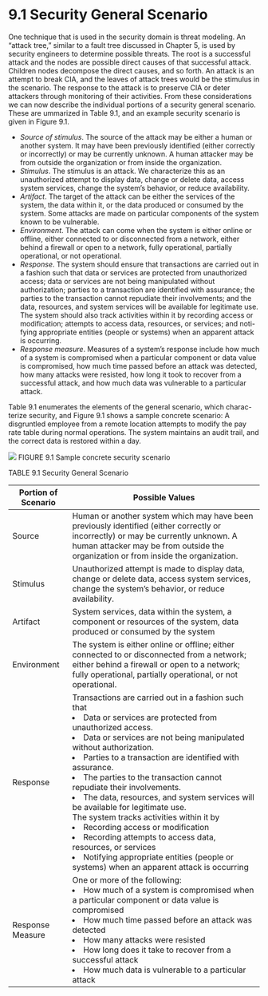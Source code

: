 9.1 Security General Scenario
===

One technique that is used in the security domain is threat modeling. An “attack tree,” similar to a fault tree discussed in Chapter 5, is used by security engineers to determine possible threats. The root is a successful attack and the nodes are possible direct causes of that successful attack. Children nodes decompose the direct causes, and so forth. An attack is an attempt to break CIA, and the leaves of attack trees would be the stimulus in the scenario. The response to the attack is to preserve CIA or deter attackers through monitoring of their activities. From these considerations we can now describe the individual portions of a security general scenario. These are ummarized in Table 9.1, and an example security scenario is given in Figure 9.1.

* _Source of stimulus_. The source of the attack may be either a human or another system. It may have been previously identified (either correctly or incorrectly) or may be currently unknown. A human attacker may be from outside the organization or from inside the organization.
* _Stimulus_. The stimulus is an attack. We characterize this as an unauthorized attempt to display data, change or delete data, access system services, change the system’s behavior, or reduce availability.
* _Artifact_. The target of the attack can be either the services of the system, the data within it, or the data produced or consumed by the system. Some attacks are made on particular components of the system known to be vulnerable.
* _Environment_. The attack can come when the system is either online or offline, either connected to or disconnected from a network, either behind a firewall or open to a network, fully operational, partially operational, or not operational.
* _Response_. The system should ensure that transactions are carried out in a fashion such that data or services are protected from unauthorized access; data or services are not being manipulated without authorization; parties to a transaction are identified with assurance; the parties to the transaction cannot repudiate their involvements; and the data, resources, and system services will be available for legitimate use.  
The system should also track activities within it by recording access or modification; attempts to access data, resources, or services; and noti-fying appropriate entities (people or systems) when an apparent attack is occurring.
* _Response measure_. Measures of a system’s response include how much of a system is compromised when a particular component or data value is compromised, how much time passed before an attack was detected, how many attacks were resisted, how long it took to recover from a successful attack, and how much data was vulnerable to a particular attack. 
 
Table 9.1 enumerates the elements of the general scenario, which charac-terize security, and Figure 9.1 shows a sample concrete scenario: A disgruntled employee from a remote location attempts to modify the pay rate table during normal operations. The system maintains an audit trail, and the correct data is restored within a day.

![](fig.9.1)
FIGURE 9.1 Sample concrete security scenario

TABLE 9.1 Security General Scenario

Portion of Scenario | Possible Values
---|---
Source | Human or another system which may have been previously identified (either correctly or incorrectly) or may be currently unknown. A human attacker may be from outside the organization or from inside the organization.
Stimulus | Unauthorized attempt is made to display data, change or delete data, access system services, change the system’s behavior, or reduce availability.
Artifact | System services, data within the system, a component or resources of the system, data produced or consumed by the system
Environment | The system is either online or offline; either connected to or disconnected from a network; either behind a firewall or open to a network; fully operational, partially operational, or not operational.
Response | Transactions are carried out in a fashion such that <br><li> Data or services are protected from unauthorized access. <br><li> Data or services are not being manipulated without authorization. <br><li> Parties to a transaction are identified with assurance. <br><li> The parties to the transaction cannot repudiate their involvements. <br><li> The data, resources, and system services will be available for legitimate use. <br>The system tracks activities within it by <br><li> Recording access or modification <br><li> Recording attempts to access data, resources, or services <br><li> Notifying appropriate entities (people or systems) when an apparent attack is occurring
Response Measure | One or more of the following: <br><li> How much of a system is compromised when a particular component or data value is compromised <br><li> How much time passed before an attack was detected <br><li> How many attacks were resisted <br><li> How long does it take to recover from a successful attack <br><li> How much data is vulnerable to a particular attack
